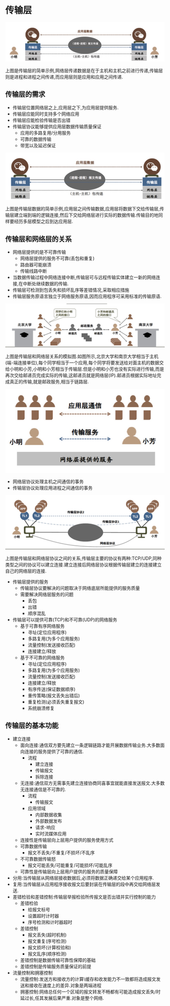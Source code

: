 # 传输层

![传输层](https://github.com/zzhangyuhang/computer-network/blob/master/photo/7.传输层.png)

上图是传输层的简单示例,网络层传递数据是在于主机和主机之前进行传递,传输层则是进程和进程之间传递,而应用层则是应用和应用之间传递.


## 传输层的需求
* 传输层位置网络层之上,应用层之下,为应用层提供服务.
* 传输层应能同时支持多个网络应用
* 传输层应能检验传输是否出错
* 传输层协议能够提供应用层数据传输质量保证
	* 应用的多路复用/分用服务
	* 可靠的数据传输
	* 带宽以及延迟保证

![传输层传输数据示例](https://github.com/zzhangyuhang/computer-network/blob/master/photo/7.传输层传输数据示例.png)

上图是传输层数据的简单示例,应用层之间传输数据,应用层将数据下交给传输层,传输层建立端到端的逻辑连接,然后下交给网络层进行实际的数据传输.传输目的地同样要经历多层模型之后到达应用层.

## 传输层和网络层的关系
* 网络层提供的是不可靠传输
	* 网络层提供的服务不可靠(丢包和重复)
	* 路由器可能崩溃
	* 传输线路中断
* 当数据传输过程中网络连接中断,传输层可与远程传输实体建立一新的网络连接,在中断处继续数据的传输.
* 传输层可检测到包丢失和损坏乱序等差错情况,采取相应措施
* 传输层服务原语言独立于网络服务原语,因而应用程序可采用标准的传输原语.

![传输层和网络层的关系](https://github.com/zzhangyuhang/computer-network/blob/master/photo/7.传输层和网络层的关系.png)

上图是传输层和网络层关系的模拟图.如图所示,北京大学和南京大学相当于主机(端-端连接单位),每个同学相当于一个应用,每个同学将要发送给对面主机的数据交给小明和小芳,小明和小芳相当于传输层.但是小明和小芳也没有实际进行传输,而是再次交给邮递员完成实际的传输,这邮递员就是网络层(IP).邮递员根据实际地址完成真正的传输,就是邮政服务,相当于链路层.

![传输层和网络层的关系解释](https://github.com/zzhangyuhang/computer-network/blob/master/photo/7.传输层和网络层的关系解释.png)

* 网络层协议处理主机之间通信的事务
* 传输层协议处理应用进程之间通信的事务

![传输层和网络层的协议关系](https://github.com/zzhangyuhang/computer-network/blob/master/photo/7.传输层和网络层的协议关系.png)

上图是传输层和网络层协议之间的关系,传输层主要的协议有两种:TCP/UDP,同种类型之间的协议可以建立连接.建立连接后网络层协议根据传输层建立的连接建立自己的网络层的连接.

* 传输层提供的服务
	* 传输层协议要解决的问题取决于网络底层所能提供的服务质量
	* 需要解决网络层服务的问题
		* 丢包
		* 出错
		* 顺序混乱
* 传输层可以提供可靠(TCP)和不可靠(UDP)的网络服务
	* 基于可靠有序网络服务
		* 寻址(定位应用程序)
		* 多路复用(为多个应用服务)
		* 流量控制(发送接收匹配)
		* 连接建立/释放
	* 基于不可靠的网络服务
		* 寻址(定位应用程序)
		* 多路复用(为多个应用服务)
		* 流量控制(发送接收匹配)
		* 连接建立/释放
		* 有序传送(保证数据顺序)
		* 重传策略(报文丢失出错后)
		* 重复检测(必须丢失重复报文)
		* 系统崩溃修复

## 传输层的基本功能
* 建立连接
	* 面向连接:通信双方要先建立一条逻辑链路才能开展数据传输业务.大多数面向连接的服务提供了可靠的通信.
		* 流程
			* 建立连接
			* 传输报文
			* 拆除连接
	* 无连接:通信双方无需事先建立连接协商同喜事宜就能直接发送报文.大多数无连接通信是不可靠的.
		* 流程
			* 传输报文
		* 应用领域
			* 内部数据收集
			* 外部数据发布
			* 请求-响应
			* 实时流媒体应用
	* 连接性是传输层向上层用户提供的服务使用方式
	* 可靠数据传输
		* 报文不丢失/不重复/不损坏/不乱序
	* 不可靠数据传输怒
		* 报文可能丢失/可能重复/可能损坏/可能乱序
	* 可靠性是传输层向上层用户提供的服务的质量保障
* 分用:当传输层从网络层接收数据后,必须将数据正确递交给某个应用程序.
* 复用:当传输层从应用程序接收报文后要封装在传输层的段中再交给网络层发送.
* 差错检验和差错控制:传输层举报检验所传报文是否出错并实行控制的能力
	* 差错检验
		* 给报文标号
		* 设置超时计时器
		* 序号检测和计时器超时
	* 差错控制
		* 报文丢失(超时机制)
		* 报文重复(序号检测)
		* 报文损坏(计算校验和)
		* 报文乱序(顺序检测)
	* 差错控制是数据传输可靠性保障的基础
	* 差错控制是传输服务质量保证的前提
* 流量控制和拥塞控制
	* 流量控制:发送方和接收方的计算\缓存和收发能力不一致都将造成报文发送和接收在速度上的差异.对象是两端进程
	* 拥塞控制:网络总任何一个区域的报文转发不畅都有可能造成报文丢失/时延过长,任其发展后果严重.对象是整个网络.